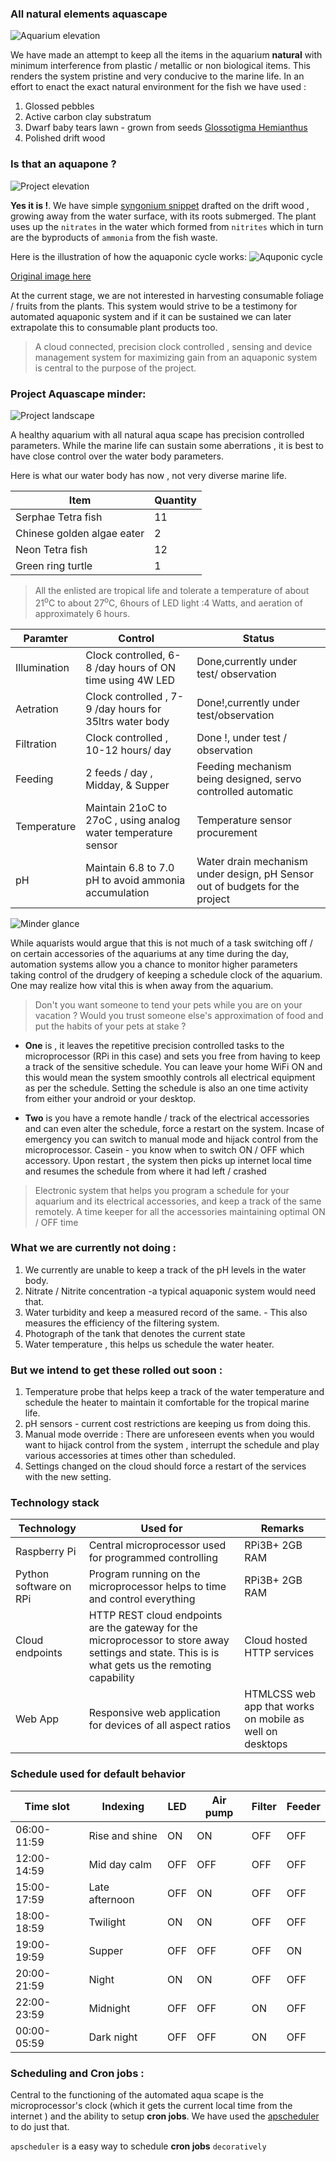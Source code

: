 ### All natural elements aquascape
![Aquarium elevation](IMG-20180426-WA0027.jpg "An all biological aquascape")

We have made an attempt to keep all the items in the aquarium __natural__ with minimum interference from plastic / metallic or non biological items. This renders the system pristine and very conducive to the marine life. In an effort to enact the exact natural environment for the fish we have used :

1. Glossed pebbles
2. Active carbon clay substratum
3. Dwarf baby tears lawn - grown from seeds [Glossotigma Hemianthus](https://en.wikipedia.org/wiki/Hemianthus_callitrichoides)
4. Polished drift wood

### Is that an aquapone ?

![Project elevation](IMG_20180502_102153730_HDR.jpg "A syngonium plant that needs no watering")

__Yes it is !__. We have simple [syngonium snippet](https://www.ourhouseplants.com/plants/syngonium) drafted on the drift wood , growing away from the water surface, with its roots submerged. The plant uses up the `nitrates` in the water which formed from `nitrites` which in turn are the byproducts of `ammonia` from the fish waste.

Here is the illustration of how the aquaponic cycle works:
![Aquponic cycle](timthumb.jpg "Simple nitrogen cycle in aquponics")

[Original image here](http://www.backyardaquaponics.com/information/the-nitrogen-cycle/)

At the current stage, we are not interested in harvesting consumable foliage / fruits from the plants. This system would strive to be a testimony for automated aquaponic system and if it can be sustained we can later extrapolate this to consumable plant products too.

> A cloud connected, precision clock controlled , sensing and device management system for maximizing gain from an aquaponic system is central to the purpose of the project.

### Project Aquascape minder:

![Project landscape](aquascapeminder.png "The entire system at a glance")

A healthy aquarium with all natural aqua scape has precision controlled parameters. While the marine life can sustain some aberrations , it is best to have close control over the water body parameters.

Here is what our water body has now , not very diverse marine life.

|Item|Quantity|
|-----|-----|
|Serphae Tetra fish|11|
|Chinese golden algae eater|2|
|Neon Tetra fish|12|
|Green ring turtle|1|

>All the enlisted are tropical life and tolerate a temperature of about 21<sup>o</sup>C to about 27<sup>o</sup>C, 6hours of LED light :4 Watts, and aeration of approximately 6 hours.

|Paramter|Control|Status|
|----|----|----|
|Illumination|Clock controlled, 6-8 /day hours of ON time using 4W LED|Done,currently under test/ observation|
|Aetration|Clock controlled , 7-9 /day hours for 35ltrs water body|Done!,currently under test/observation|
|Filtration|Clock controlled , 10-12 hours/ day|Done !, under test / observation|
|Feeding| 2 feeds / day , Midday, & Supper| Feeding mechanism being designed, servo controlled automatic|
|Temperature|Maintain 21oC to 27oC , using analog water temperature sensor|Temperature sensor procurement|
|pH|Maintain 6.8 to 7.0 pH to avoid ammonia accumulation|Water drain mechanism under design, pH Sensor out of budgets for the project|

![Minder glance](IMG-20180502-WA0060.jpg "Check the minder in action")

While aquarists would argue that this is not much of a task switching off / on certain accessories of the aquariums at any time during the day, automation systems allow you a chance to monitor higher parameters taking control of the drudgery of keeping a schedule clock of the aquarium. One may realize how vital this is when away from the aquarium.

> Don't you want someone to tend your pets while you are on your vacation ? Would you trust someone else's approximation of food and put the habits of your pets at stake ?

- __One__ is , it leaves the repetitive precision controlled tasks to the microprocessor (RPi in this case) and sets you free from having to keep a track of the sensitive schedule. You can leave your home WiFi ON and this would mean the system smoothly controls all electrical equipment as per the schedule. Setting the schedule is also an one time activity from either your android or your desktop.

- __Two__ is you have a remote handle / track of the electrical accessories and can even alter the schedule, force a restart on the system. Incase of emergency you can switch to manual mode and hijack control from the microprocessor. Casein - you know when to switch ON / OFF which accessory. Upon restart , the system then picks up internet local time and resumes the schedule from where it had left / crashed

> Electronic system that helps you program a schedule for your aquarium and its electrical accessories, and keep a track of the same remotely. A time keeper for all the accessories maintaining optimal ON / OFF time

### What we are currently not doing :

1. We currently are unable to keep a track of the pH levels in the water body.
2. Nitrate / Nitrite concentration -a typical aquaponic system would need that.
3. Water turbidity and keep a measured record of the same.  - This also measures the efficiency of the filtering system.
4. Photograph of the tank that denotes the current state
5. Water temperature , this helps us schedule the water heater.


### But we intend to get these rolled out soon :

1.  Temperature probe that helps keep a track of the water temperature and schedule the heater to maintain it comfortable for the tropical marine life.
2. pH sensors - current cost restrictions are keeping us from doing this.
3. Manual mode override : There are unforeseen events when you would want to hijack control from the system , interrupt the schedule and play various accessories at times other than scheduled.
4. Settings changed on the cloud should force a restart of the services with the new setting.

### Technology stack

|Technology|Used for|Remarks|
|----|----|----|
|Raspberry Pi|Central microprocessor used for programmed controlling|RPi3B+ 2GB RAM|
|Python software on RPi|Program running on the microprocessor helps to time and control everything|RPi3B+ 2GB RAM|
|Cloud endpoints|HTTP REST cloud endpoints are the gateway for the microprocessor to store away settings and state. This is is what gets us the remoting capability|Cloud hosted HTTP services|
|Web App|Responsive web application for devices of all aspect ratios |HTMLCSS web app that works on mobile as well on desktops|


### Schedule used for default behavior

|Time slot|Indexing|LED|Air pump|Filter|Feeder|
|-----|-----|-----|-----|-----|-----|
|06:00-11:59|Rise and shine|ON|ON|OFF|OFF|
|12:00-14:59|Mid day calm|OFF|OFF|OFF|OFF|
|15:00-17:59|Late afternoon|OFF|ON|OFF|OFF|
|18:00-18:59|Twilight|ON|ON|OFF|OFF|
|19:00-19:59|Supper|OFF|OFF|OFF|ON|
|20:00-21:59|Night|ON|ON|OFF|OFF|
|22:00-23:59|Midnight|OFF|OFF|ON|OFF|
|00:00-05:59|Dark night|OFF|OFF|ON|OFF|


### Scheduling and Cron jobs :

Central to the functioning of the automated aqua scape is the microprocessor's clock (which it gets the current local time from the internet ) and the ability to setup __cron jobs__. We have used the [apscheduler](https://apscheduler.readthedocs.io/en/latest/) to do just that.

`apscheduler` is a easy way to schedule __cron jobs__ `decoratively`
